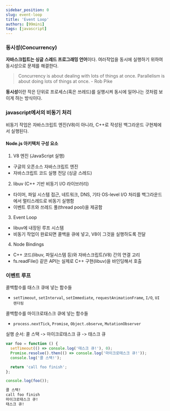 ```yaml
---
sidebar_position: 0
slug: event-loop
title: 'Event Loop'
authors: [99mini]
tags: [javascript]
---
```


<!-- 자바스크립트 엔진 & 실행과 관련: 0 ~ 9 -->

### 동시성(Concurrency)

**자바스크립트는 싱글 스레드 프로그래밍 언어**이다. 여러작업을 동시에 실행하기 위하여 동시성으로 문제를 해결한다.

> Concurrency is about dealing with lots of things at once. Parallelism is about doing lots of things at once. - Rob Pike

**동시성**이란 작은 단위로 프로세스(혹은 쓰레드)를 실행시켜 동시에 일어나는 것처럼 보이게 하는 방식이다.

### javascript에서의 비동기 처리

비동기 작업은 자바스크립트 엔진(V8)이 아니라, C++로 작성된 백그라운드 구현체에서 실행된다.

#### Node.js 아키텍처 구성 요소

1. V8 엔진 (JavaScript 실행)

- 구글의 오픈소스 자바스크립트 엔진
- 자바스크립트 코드 실행 전담 (싱글 스레드)

2. libuv (C++ 기반 비동기 I/O 라이브러리)

- 타이머, 파일 시스템 접근, 네트워크, DNS, 기타 OS-level I/O 처리를 백그라운드에서 멀티스레드로 비동기 실행함
- 이벤트 루프와 쓰레드 풀(thread pool)을 제공함

3. Event Loop

- libuv에 내장된 루프 시스템
- 비동기 작업이 완료되면 콜백을 큐에 넣고, V8이 그것을 실행하도록 전달

4. Node Bindings

- C++ 코드(libuv, 파일시스템 등)와 자바스크립트(V8) 간의 연결 고리
- fs.readFile() 같은 API는 실제로 C++ 구현(libuv)을 바인딩해서 호출

### 이벤트 루프

콜백함수를 태스크 큐에 넣는 함수들

- `setTimeout`, `setInterval`, `setImmediate`, `requestAnimationFrame`, `I/O`, `UI 렌더링`

콜백함수를 마이크로태스크 큐에 넣는 함수들

- `process.nextTick`, `Promise`, `Object.observe`, `MutationObserver`

실행 순서: 콜 스택 -> 마이크로태스크 큐 -> 태스크 큐

```javascript title="event-loop.js"
var foo = function () {
  setTimeout(() => console.log('태스크 큐!'), 0);
  Promise.resolve().then(() => console.log('마이크로태스크 큐!'));
  console.log('콜 스택!');

  return 'call foo finish';
};

console.log(foo());
```

```md title="output"
콜 스택!
call foo finish
마이크로태스크 큐!
태스크 큐!
```
